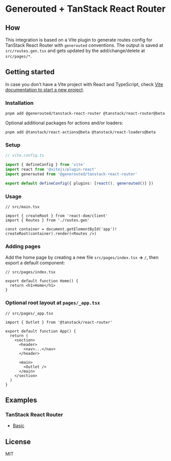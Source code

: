 # Generouted + TanStack React Router

## How

This integration is based on a Vite plugin to generate routes config for TanStack React Router with `generouted` conventions. The output is saved at `src/routes.gen.tsx` and gets updated by the add/change/delete at `src/pages/*`.

## Getting started

In case you don't have a Vite project with React and TypeScript, check [Vite documentation to start a new project](https://vitejs.dev/guide/#scaffolding-your-first-vite-project).

### Installation

```shell
pnpm add @generouted/tanstack-react-router @tanstack/react-router@beta
```

Optional additional packages for actions and/or loaders:

```shell
pnpm add @tanstack/react-actions@beta @tanstack/react-loaders@beta
```

### Setup

```ts
// vite.config.ts

import { defineConfig } from 'vite'
import react from '@vitejs/plugin-react'
import generouted from '@generouted/tanstack-react-router'

export default defineConfig({ plugins: [react(), generouted()] })
```

### Usage

```tsx
// src/main.tsx

import { createRoot } from 'react-dom/client'
import { Routes } from './routes.gen'

const container = document.getElementById('app')!
createRoot(container).render(<Routes />)
```

### Adding pages

Add the home page by creating a new file `src/pages/index.tsx` **→** `/`, then export a default component:

```tsx
// src/pages/index.tsx

export default function Home() {
  return <h1>Home</h1>
}
```

### Optional root layout at `pages/_app.tsx`

```tsx
// src/pages/_app.tsx

import { Outlet } from '@tanstack/react-router'

export default function App() {
  return (
    <section>
      <header>
        <nav>...</nav>
      </header>

      <main>
        <Outlet />
      </main>
    </section>
  )
}
```

## Examples

### TanStack React Router

- [Basic](../../examples/tanstack-react-router/basic)

## License

MIT
